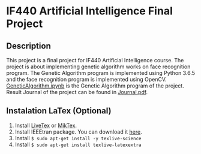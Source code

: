 # IF440 Artificial Intelligence Final Project

## Description
This project is a final project for IF440 Artificial Intelligence course. The project is about implementing genetic algorithm works on face recognition program. The Genetic Algorithm program is implemented using Python 3.6.5 and the face recognition program is implemented using OpenCV. [GeneticAlgorithm.ipynb](GeneticAlgorithm.ipynb) is the Genetic Algorithm program of the project. Result Journal of the project can be found in [Journal.pdf](Journal.pdf).

## Instalation LaTex (Optional)
1. Install [LiveTex](https://www.latex-project.org/get/) or [MikTex](https://miktex.org/download).
2. Install IEEEtran package. You can download it [here](https://ctan.org/tex-archive/macros/latex/contrib/IEEEtran?lang=en).
3. Install `$ sudo apt-get install -y texlive-science`
4. Install `$ sudo apt-get install texlive-latexextra`